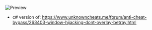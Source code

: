 ![Preview](https://i.imgur.com/bO3ZQg1.png)

- c# version of: https://www.unknowncheats.me/forum/anti-cheat-bypass/263403-window-hijacking-dont-overlay-betray.html